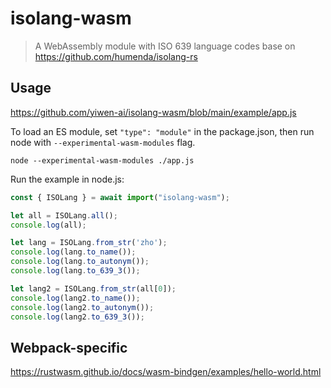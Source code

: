 # isolang-wasm
> A WebAssembly module with ISO 639 language codes base on https://github.com/humenda/isolang-rs

## Usage
https://github.com/yiwen-ai/isolang-wasm/blob/main/example/app.js

To load an ES module, set `"type": "module"` in the package.json, then run node with `--experimental-wasm-modules` flag.

`node --experimental-wasm-modules ./app.js`

Run the example in node.js:
```js
const { ISOLang } = await import("isolang-wasm");

let all = ISOLang.all();
console.log(all);

let lang = ISOLang.from_str('zho');
console.log(lang.to_name());
console.log(lang.to_autonym());
console.log(lang.to_639_3());

let lang2 = ISOLang.from_str(all[0]);
console.log(lang2.to_name());
console.log(lang2.to_autonym());
console.log(lang2.to_639_3());
```

## Webpack-specific
https://rustwasm.github.io/docs/wasm-bindgen/examples/hello-world.html